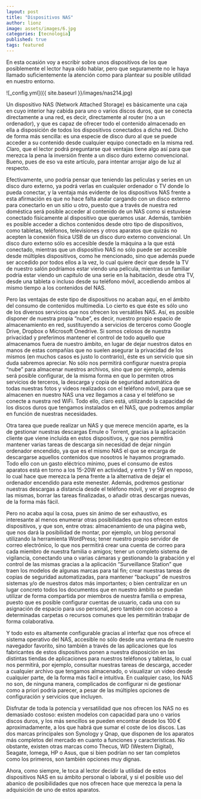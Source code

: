 ```yaml
---
layout: post
title: "Dispositivos NAS"
author: lionz
image: assets/images/6.jpg
categories: [tecnologia]
published: true
tags: featured
---
```


En esta ocasión voy a escribir sobre unos dispositivos de los que posiblemente el lector haya oído hablar, pero que seguramente no le haya llamado suficientemente la atención como para plantear su posible utilidad en nuestro entorno.

![_config.yml]({{ site.baseurl }}/images/nas214.jpg)

Un dispositivo NAS (Network Attached Storage) es básicamente una caja en cuyo interior hay cabida para uno o varios discos duros, que se conecta directamente a una red, es decir, directamente al router (no a un ordenador), y que es capaz de ofrecer todo el contenido almacenado en ella a disposición de todos los dispositivos conectados a dicha red. Dicho de forma más sencilla: es una especie de disco duro al que se puede acceder a su contenido desde cualquier equipo conectado en la misma red. Claro, que el lector podrá preguntarse qué ventajas tiene algo así para que merezca la pena la inversión frente a un disco duro externo convencional. Bueno, pues de eso va este artículo, para intentar arrojar algo de luz al respecto.

Efectivamente, uno podría pensar que teniendo las películas y series en un disco duro externo, ya podrá verlas en cualquier ordenador o TV donde lo pueda conectar, y la ventaja más evidente de los dispositivos NAS frente a esta afirmación es que no hace falta andar cargando con un disco externo para conectarlo en un sitio u otro, puesto que a través de nuestra red doméstica será posible acceder al contenido de un NAS como si estuviese conectado físicamente al dispositivo que queramos usar. Además, también es posible acceder a dichos contenidos desde otro tipo de dispositivos, como tabletas, teléfonos, televisiones y otros aparatos que quizás no acepten la conexión física USB de un disco duro externo convencional. Un disco duro externo sólo es accesible desde la máquina a la que está conectado, mientras que un dispositivo NAS no sólo puede ser accesible desde múltiples dispositivos, como he mencionado, sino que además puede ser accedido por todos ellos a la vez, lo cual quiere decir que desde la TV de nuestro salón podríamos estar viendo una película, mientras un familiar podría estar viendo un capítulo de una serie en la habitación, desde otra TV, desde una tableta o incluso desde su teléfono móvil, accediendo ambos al mismo tiempo a los contenidos del NAS.

Pero las ventajas de este tipo de dispositivos no acaban aquí, en el ámbito del consumo de contenidos multimedia. Lo cierto es que éste es sólo uno de los diversos servicios que nos ofrecen los versátiles NAS. Así, es posible disponer de nuestra propia “nube”, es decir, nuestro propio espacio de almacenamiento en red, sustituyendo a servicios de terceros como Google Drive, Dropbox o Microsoft Onedrive. Si somos celosos de nuestra privacidad y preferimos mantener el control de todo aquello que almacenamos fuera de nuestro ámbito, en lugar de dejar nuestros datos en manos de estas compañías que no suelen asegurar la privacidad de los mismos (en muchos casos es justo lo contrario), éste es un servicio que sin duda sabremos apreciar. No sólo nos permitirá configurar nuestra propia “nube” para almacenar nuestros archivos, sino que por ejemplo, además será posible configurar, de la misma forma en que lo permiten otros servicios de terceros, la descarga y copia de seguridad automática de todas nuestras fotos y videos realizados con el teléfono móvil, para que se almacenen en nuestro NAS una vez llegamos a casa y el teléfono se conecte a nuestra red WiFi. Todo ello, claro está, utilizando la capacidad de los discos duros que tengamos instalados en el NAS, que podremos ampliar en función de nuestras necesidades.

Otra tarea que puede realizar un NAS y que merece mención aparte, es la de gestionar nuestras descargas Emule o Torrent, gracias a la aplicación cliente que viene incluída en estos dispositivos, y que nos permitirá mantener varias tareas de descarga sin necesidad de dejar ningún ordenador encendido, ya que es el mismo NAS el que se encarga de descargarse aquellos contenidos que nosotros le hayamos programado. Todo ello con un gasto eléctrico mínimo, pues el consumo de estos aparatos está en torno a los 15-20W en actividad, y entre 1 y 5W en reposo, lo cual hace que merezca la pena frente a la alternativa de dejar el ordenador encendido para este menester. Además, podremos gestionar nuestras descargas a distancia desde el teléfono móvil, y ver el progreso de las mismas, borrar las tareas finalizadas, o añadir otras descargas nuevas, de la forma más fácil.

Pero no acaba aquí la cosa, pues sin ánimo de ser exhaustivo, es interesante al menos enumerar otras posibilidades que nos ofrecen estos dispositivos, y que son, entre otras: almacenamiento de una página web, que nos dará la posibilidad de montar, por ejemplo, un blog personal utilizando la herramienta WordPress; tener nuestro propio servidor de correo electrónico, lo que nos permitirá crear una cuenta de correo para cada miembro de nuestra familia o amigos; tener un completo sistema de vigilancia, conectando una o varias cámaras y gestionando la grabación y el control de las mismas gracias a la aplicación “Surveillance Station” que traen los modelos de algunas marcas para tal fin; crear nuestras tareas de copias de seguridad automatizadas, para mantener “backups” de nuestros sistemas y/o de nuestros datos más importantes; o bien centralizar en un lugar concreto todos los documentos que en nuestro ámbito se puedan utilizar de forma compartida por miembros de nuestra familia o empresa, puesto que es posible configurar cuentas de usuario, cada una con su asignación de espacio para uso personal, pero también con acceso a determinadas carpetas o recursos comunes que les permitirán trabajar de forma colaborativa.

Y todo esto es altamente configurable gracias al interfaz que nos ofrece el sistema operativo del NAS, accesible no sólo desde una ventana de nuestro navegador favorito, sino también a través de las aplicaciones que los fabricantes de estos dispositivos ponen a nuestra disposición en las distintas tiendas de aplicaciones para nuestros teléfonos y tabletas, lo cual nos permitirá, por ejemplo, consultar nuestras tareas de descarga, acceder a cualquier archivo que tengamos almacenado, o visualizar un video desde cualquier parte, de la forma más fácil e intuitiva. En cualquier caso, los NAS no son, de ninguna manera, complicados de configurar ni de gestionar como a priori podría parecer, a pesar de las múltiples opciones de configuración y servicios que incluyen.

Disfrutar de toda la potencia y versatilidad que nos ofrecen los NAS no es demasiado costoso: existen modelos con capacidad para uno o varios discos duros, y los más sencillos se pueden encontrar desde los 100 € aproximadamente, a los que habrá que sumar el coste de los discos. Las dos marcas principales son Synology y Qnap, que disponen de los aparatos más completos del mercado en cuanto a funciones y características. No obstante, existen otras marcas como Thecus, WD (Western Digital), Seagate, Iomega, HP o Asus, que si bien podrían no ser tan completos como los primeros, son también opciones muy dignas.

Ahora, como siempre, le toca al lector decidir la utilidad de estos dispositivos NAS en su ámbito personal o laboral, y si el posible uso del abanico de posibilidades que nos ofrecen hace que merezca la pena la adquisición de uno de estos aparatos.
